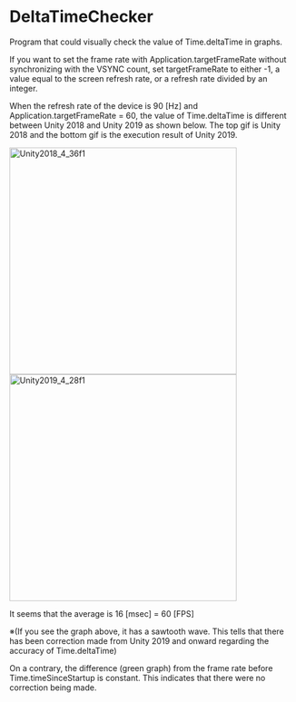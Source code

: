 # DeltaTimeChecker

Program that could visually check the value of Time.deltaTime in graphs.

If you want to set the frame rate with Application.targetFrameRate without synchronizing with the VSYNC count, set targetFrameRate to either -1, a value equal to the screen refresh rate, or a refresh rate divided by an integer. 

When the refresh rate of the device is 90 [Hz] and Application.targetFrameRate = 60, the value of Time.deltaTime is different between Unity 2018 and Unity 2019 as shown below.
The top gif is Unity 2018 and the bottom gif is the execution result of Unity 2019.

<img width="400" alt="Unity2018_4_36f1" src="https://user-images.githubusercontent.com/29646672/137258668-5bc8da69-2273-4548-b582-cc5789d6e670.gif">
<img width="400" alt="Unity2019_4_28f1" src="https://user-images.githubusercontent.com/29646672/135413141-22dbdf65-506c-4920-8268-90977f7ba4e3.gif">


It seems that the average is 16 [msec] = 60 [FPS]

※(If you see the graph above, it has a sawtooth wave. This tells that there has been correction made from Unity 2019 and onward regarding the accuracy of Time.deltaTime)

On a contrary, the difference (green graph) from the frame rate before Time.timeSinceStartup is constant. This indicates that there were no correction being made.


